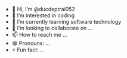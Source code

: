 - 👋 Hi, I’m @ducdeptrai052
- 👀 I’m interested in coding
- 🌱 I’m currently learning software technology
- 💞️ I’m looking to collaborate on ...
- 📫 How to reach me ...
- 😄 Pronouns: ...
- ⚡ Fun fact: ...

<!---
ducdeptrai052/ducdeptrai052 is a ✨ special ✨ repository because its `README.md` (this file) appears on your GitHub profile.
You can click the Preview link to take a look at your changes.
--->
